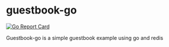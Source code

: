 # guestbook-go

[![Go Report Card](https://goreportcard.com/badge/github.com/negativeOne1/guestbook-go)](https://goreportcard.com/report/github.com/negativeOne1/guestbook-go)

Guestbook-go is a simple guestbook example using go and redis
